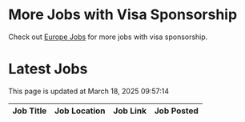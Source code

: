 # More Jobs with Visa Sponsorship

Check out [Europe Jobs](https://github.com/sureshparimi/europejobs#latest-jobs) for more jobs with visa sponsorship.

# Latest Jobs

This page is updated at March 18, 2025 09:57:14

| Job Title | Job Location | Job Link | Job Posted |
| --- | --- | --- | --- |
